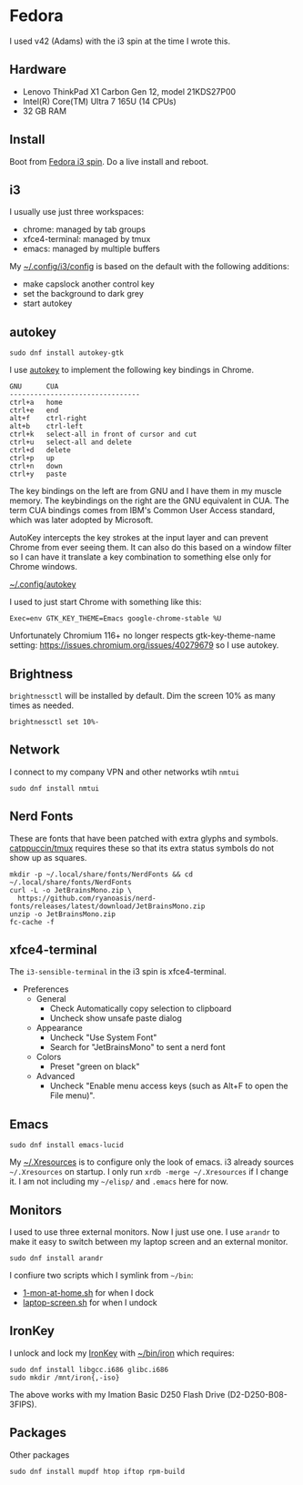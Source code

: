 # Fedora

I used v42 (Adams) with the i3 spin at the time I wrote this.

## Hardware

- Lenovo ThinkPad X1 Carbon Gen 12, model 21KDS27P00
- Intel(R) Core(TM) Ultra 7 165U (14 CPUs)
- 32 GB RAM

## Install

Boot from [Fedora i3 spin](https://fedoraproject.org/spins/i3).
Do a live install and reboot.

## i3

I usually use just three workspaces:

- chrome: managed by tab groups
- xfce4-terminal: managed by tmux
- emacs: managed by multiple buffers

My [~/.config/i3/config](config/i3/config)
is based on the default with the following additions:

- make capslock another control key
- set the background to dark grey
- start autokey

## autokey

```
sudo dnf install autokey-gtk
```

I use [autokey](https://github.com/autokey/autokey)
to implement the following key bindings in Chrome.
```
GNU      CUA
--------------------------------
ctrl+a   home
ctrl+e   end
alt+f    ctrl-right
alt+b    ctrl-left
ctrl+k   select-all in front of cursor and cut
ctrl+u   select-all and delete
ctrl+d   delete
ctrl+p   up
ctrl+n   down
ctrl+y   paste
```
The key bindings on the left are from GNU and I have them in my muscle
memory. The keybindings on the right are the GNU equivalent in CUA.
The term CUA bindings comes from IBM's Common User Access standard,
which was later adopted by Microsoft.

AutoKey intercepts the key strokes at the input layer and can
prevent Chrome from ever seeing them. It can also do this based
on a window filter so I can have it translate a key combination
to something else only for Chrome windows. 

[~/.config/autokey](config/autokey)

I used to just start Chrome with something like this:
```
Exec=env GTK_KEY_THEME=Emacs google-chrome-stable %U
```
Unfortunately Chromium 116+ no longer respects gtk-key-theme-name
setting: https://issues.chromium.org/issues/40279679 so I use autokey.

## Brightness

`brightnessctl` will be installed by default. Dim the screen 10% as
many times as needed.
```
brightnessctl set 10%-
```

## Network

I connect to my company VPN and other networks wtih `nmtui`
```
sudo dnf install nmtui
```

## Nerd Fonts

These are fonts that have been patched with extra glyphs and symbols.
[catppuccin/tmux](https://github.com/catppuccin/tmux) requires these
so that its extra status symbols do not show up as squares.

```
mkdir -p ~/.local/share/fonts/NerdFonts && cd ~/.local/share/fonts/NerdFonts
curl -L -o JetBrainsMono.zip \
  https://github.com/ryanoasis/nerd-fonts/releases/latest/download/JetBrainsMono.zip
unzip -o JetBrainsMono.zip
fc-cache -f
```

## xfce4-terminal

The `i3-sensible-terminal` in the i3 spin is xfce4-terminal.

- Preferences
  - General 
    - Check Automatically copy selection to clipboard
    - Uncheck show unsafe paste dialog
  - Appearance
    - Uncheck "Use System Font"
    - Search for "JetBrainsMono" to sent a nerd font
  - Colors
    - Preset "green on black"
  - Advanced
    - Uncheck "Enable menu access keys (such as Alt+F to open the File menu)".

## Emacs

```
sudo dnf install emacs-lucid
```
My [~/.Xresources](config/dot_Xresources)
is to configure only the look of emacs.
i3 already sources `~/.Xresources` on startup.
I only run `xrdb -merge ~/.Xresources` if I change it.
I am not including my `~/elisp/` and `.emacs` here for now.

## Monitors

I used to use three external monitors. Now I just use one. I use
`arandr` to make it easy to switch between my laptop screen and an
external monitor.
```
sudo dnf install arandr
```
I confiure two scripts which I symlink from `~/bin`:

- [1-mon-at-home.sh](bin/1-mon-at-home.sh) for when I dock
- [laptop-screen.sh](bin/laptop-screen.sh) for when I undock

## IronKey

I unlock and lock my
[IronKey](https://en.wikipedia.org/wiki/IronKey)
with [~/bin/iron](bin/iron) which requires:
```
sudo dnf install libgcc.i686 glibc.i686
sudo mkdir /mnt/iron{,-iso}
```
The above works with my
Imation Basic D250 Flash Drive (D2-D250-B08-3FIPS).

## Packages

Other packages
```
sudo dnf install mupdf htop iftop rpm-build 
```
